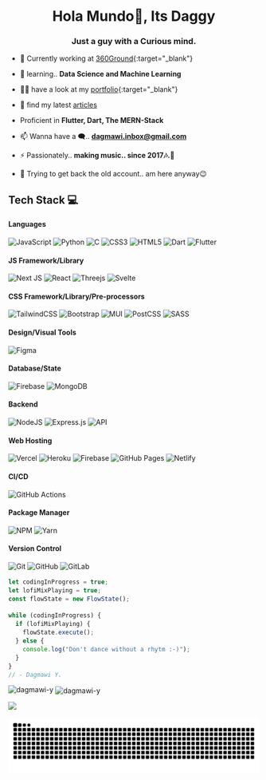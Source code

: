 <h1 align="center">Hola Mundo👋, Its Daggy</h1>
<h3 align="center">Just a guy with a Curious mind.</h3>

- 🔭 Currently working at [360Ground](https://www.360ground.com/){:target="_blank"}

- 🌱 learning.. **Data Science and Machine Learning**

- 👨‍💻 have a look at my [portfolio](http://bit.ly/dagmawiYohannes){:target="_blank"}

- 📝 find my latest [articles](bit.ly/dagmawiYohannes/blog)

-  Proficient in  **Flutter, Dart, The MERN-Stack**

- 📫 Wanna have a 🗨.. **dagmawi.inbox@gmail.com**

- ⚡ Passionately.. **making music.. since 2017🎶.🎵**

- 🔐 Trying to get back the old account.. am here anyway😉

## Tech Stack 💻
#### Languages
![JavaScript](https://img.shields.io/badge/-JavaScript-000?style=for-the-badge&logo=javascript)
![Python](https://img.shields.io/badge/-Python-000?style=for-the-badge&logo=python)
![C](https://img.shields.io/badge/c-000?style=for-the-badge&logo=c&logoColor=white)
![CSS3](https://img.shields.io/badge/-CSS3-000?style=for-the-badge&logo=css3)
![HTML5](https://img.shields.io/badge/-HTML5-000?style=for-the-badge&logo=html5)
![Dart](https://img.shields.io/badge/-Dart-000?style=for-the-badge&logo=dart)
![Flutter](https://img.shields.io/badge/-Flutter-000?style=for-the-badge&logo=flutter)

#### JS Framework/Library
![Next JS](https://img.shields.io/badge/-NextJS-000?style=for-the-badge&logo=next.js)
![React](https://img.shields.io/badge/-ReactJS-000?style=for-the-badge&logo=react)
![Threejs](https://img.shields.io/badge/-ThreeJS-000?style=for-the-badge&logo=three.js)
![Svelte](https://img.shields.io/badge/-svelte-000?style=for-the-badge&logo=svelte&logoColor=orange)

#### CSS Framework/Library/Pre-processors
![TailwindCSS](https://img.shields.io/badge/-TailwindCSS-000?style=for-the-badge&logo=tailwind-css)
![Bootstrap](https://img.shields.io/badge/-Bootstrap-000?style=for-the-badge&logo=bootstrap)
![MUI](https://img.shields.io/badge/-MUI-000?style=for-the-badge&logo=mui)
![PostCSS](https://img.shields.io/badge/-PostCSS-000?style=for-the-badge&logo=postcss)
![SASS](https://img.shields.io/badge/-SASS-000?style=for-the-badge&logo=sass)

#### Design/Visual Tools
![Figma](https://img.shields.io/badge/-Figma-000?style=for-the-badge&logo=figma)

#### Database/State
![Firebase](https://img.shields.io/badge/-Firebase-000?style=for-the-badge&logo=firebase)
![MongoDB](https://img.shields.io/badge/-MongoDB-000?style=for-the-badge&logo=mongodb)

#### Backend
![NodeJS](https://img.shields.io/badge/-NodeJS-000?style=for-the-badge&logo=node.js&logoColor=pink)
![Express.js](https://img.shields.io/badge/-ExpressJS-000?style=for-the-badge&logo=express)
![API](https://img.shields.io/badge/-API-000?style=for-the-badge&logo=fastapi)

#### Web Hosting
![Vercel](https://img.shields.io/badge/-Vercel-000?style=for-the-badge&logo=vercel)
![Heroku](https://img.shields.io/badge/-Heroku-000?style=for-the-badge&logo=heroku)
![Firebase](https://img.shields.io/badge/-Firebase-000?style=for-the-badge&logo=firebase)
![GitHub Pages](https://img.shields.io/badge/-GitHub%20Pages-000?style=for-the-badge&logo=github)
![Netlify](https://img.shields.io/badge/-Netlify-000?style=for-the-badge&logo=netlify)

#### CI/CD
![GitHub Actions](https://img.shields.io/badge/-github%20actions-000?style=for-the-badge&logo=githubactions)

#### Package Manager
![NPM](https://img.shields.io/badge/-NPM-000?style=for-the-badge&logo=npm)
![Yarn](https://img.shields.io/badge/-yarn-000?style=for-the-badge&logo=yarn)

#### Version Control
![Git](https://img.shields.io/badge/-Git-000?style=for-the-badge&logo=git)
![GitHub](https://img.shields.io/badge/-GitHub-000?style=for-the-badge&logo=github)
![GitLab](https://img.shields.io/badge/-GitLab-000?style=for-the-badge&logo=gitlab)

``` javascript
let codingInProgress = true;
let lofiMixPlaying = true;
const flowState = new FlowState();

while (codingInProgress) {
  if (lofiMixPlaying) {
    flowState.execute();
  } else {
    console.log("Don't dance without a rhytm :-)");
  }
}
// - Dagmawi Y.
```

<p><img align="left" src="https://github-readme-stats.vercel.app/api/top-langs?username=dagmawi-y&show_icons=true&theme=onedark&title_color=009dff&locale=en&layout=compact" alt="dagmawi-y" /></p>

<p>&nbsp;<img align="center" src="https://github-readme-stats.vercel.app/api?username=dagmawi-y&show_icons=true&theme=dark&locale=en" alt="dagmawi-y" /></p>
<a href="https://visitcount.itsvg.in">
  <img src="https://visitcount.itsvg.in/api?id=Dag&label=Profile%20Views&color=1&icon=5&pretty=true" />
</a>
<p align="center">
<img src="https://github.com/VishwaGauravIn/VishwaGauravIn/blob/output/github-contribution-grid-snake.svg">
</p>
